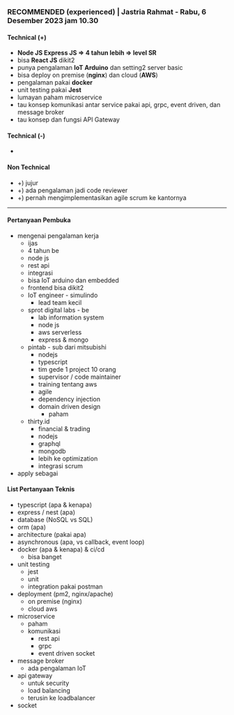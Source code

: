 ### **RECOMMENDED (experienced)** | Jastria Rahmat - Rabu, 6 Desember 2023 jam 10.30

#### Technical (+) 

- **Node JS Express JS => 4 tahun lebih => level SR**  
- bisa **React JS** dikit2
- punya pengalaman **IoT Arduino** dan setting2 server basic
- bisa deploy on premise (**nginx**) dan cloud (**AWS**)
- pengalaman pakai **docker**
- unit testing pakai **Jest**
- lumayan paham microservice
- tau konsep komunikasi antar service pakai api, grpc, event driven, dan message broker
- tau konsep dan fungsi API Gateway

#### Technical (-)  

- 

#### Non Technical  

- +) jujur
- +) ada pengalaman jadi code reviewer
- +) pernah mengimplementasikan agile scrum ke kantornya 

---

#### Pertanyaan Pembuka

- mengenai pengalaman kerja  
	- ijas
	- 4 tahun be
	- node js
	- rest api
	- integrasi
	- bisa IoT arduino dan embedded
	- frontend bisa dikit2
	- IoT engineer - simulindo
		- lead team kecil
	- sprot digital labs - be
		- lab information system
		- node js
		- aws serverless
		- express & mongo
	- pintab - sub dari mitsubishi
		- nodejs
		- typescript
		- tim gede 1 project 10 orang
		- supervisor / code maintainer
		- training tentang aws
		- agile
		- dependency injection
		- domain driven design
			- paham
	- thirty.id
		- financial & trading
		- nodejs
		- graphql
		- mongodb
		- lebih ke optimization
		- integrasi scrum
- apply sebagai


#### List Pertanyaan Teknis

- typescript (apa & kenapa)
- express / nest (apa)
- database (NoSQL vs SQL)
- orm (apa)
- architecture (pakai apa)
- asynchronous (apa, vs callback, event loop)
- docker (apa & kenapa) & ci/cd
	- bisa banget
- unit testing
	- jest 
	- unit
	- integration pakai postman
- deployment (pm2, nginx/apache)
	- on premise (nginx)
	- cloud aws
- microservice
	- paham
	- komunikasi
		- rest api
		- grpc
		- event driven socket
- message broker
	- ada pengalaman IoT
- api gateway
	- untuk security
	- load balancing
	- terusin ke loadbalancer
- socket